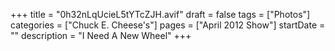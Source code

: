 +++
title = "0h32nLqUcieL5tYTcZJH.avif"
draft = false
tags = ["Photos"]
categories = ["Chuck E. Cheese's"]
pages = ["April 2012 Show"]
startDate = ""
description = "I Need A New Wheel"
+++
